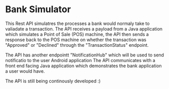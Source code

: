# Bank Simulator

This Rest API simulatres the processes a bank would normaly take to valiadate a transaction.
The API receives a payload from a Java application which simulates a Point of Sale (POS) machine, the API then sends a response back to the POS machine on whether the transaction was "Approved" or "Declined" through the "TransactionStatus" endpoint.

The API has another endpointt "NotificationHub" which will be used to send notificatio to the user Android application
The API communicates with a front end facing Java application which demonstrates the bank application a user would have.

The API is still being continously developed :)
